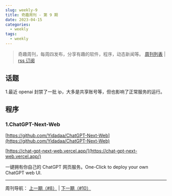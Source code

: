```yaml
---
slug: weekly-9
title: 奇趣周刊 - 第 9 期
date: 2023-04-15
categories:
  - weekly
tags:
  - weekly
---
```


> 奇趣周刊，每周四发布，分享有趣的软件，程序，动态新闻等。 [周刊列表](/categories/weekly/) | [rss 订阅](/categories/weekly/index.xml)

## 话题

1.最近 openai 封禁了一批 ip，大多是共享账号等，但也影响了正常服务的运行。

## 程序

### 1.ChatGPT-Next-Web

[https://github.com/Yidadaa/ChatGPT-Next-Web](https://github.com/Yidadaa/ChatGPT-Next-Web)

[https://chat-gpt-next-web.vercel.app/](https://chat-gpt-next-web.vercel.app/)

一键拥有你自己的 ChatGPT 网页服务。One-Click to deploy your own ChatGPT web UI.


---

周刊导航：
[上一期（#8）](/blog/weekly-8.html) | [下一期（#10）](/blog/weekly-10.html)
